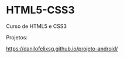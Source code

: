 # HTML5-CSS3
 Curso de HTML5 e CSS3 

 Projetos: 

 https://danilofelixsg.github.io/projeto-android/

